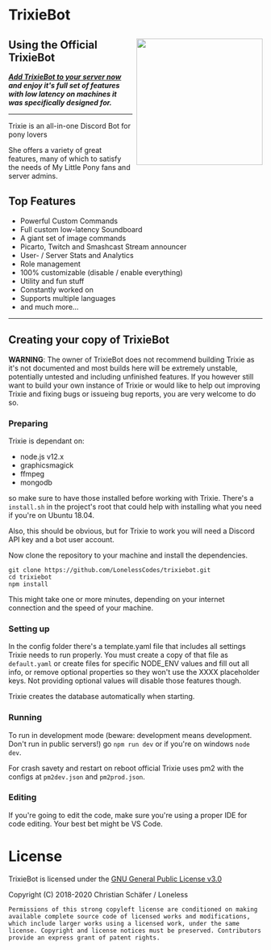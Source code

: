 # TrixieBot

<div>

<img src="https://discordbots.org/api/widget/397037692963258368.png" width="250" style="float:right; margin-left: .5rem" />

## Using the Official TrixieBot

***[Add TrixieBot to your server now](https://trixie.loneless.art/invite) and enjoy it's full set of features with low latency on machines it was specifically designed for.***

</div>

---
Trixie is an all-in-one Discord Bot for pony lovers

She offers a variety of great features, many of which to satisfy the needs of My Little Pony fans and server admins.

## Top Features

* Powerful Custom Commands
* Full custom low-latency Soundboard
* A giant set of image commands
* Picarto, Twitch and Smashcast Stream announcer
* User- / Server Stats and Analytics
* Role management
* 100% customizable (disable / enable everything)
* Utility and fun stuff
* Constantly worked on
* Supports multiple languages
* and much more...

---
## Creating your copy of TrixieBot

**WARNING**: The owner of TrixieBot does not recommend building Trixie as it's not documented and most builds here will be extremely unstable, potentially untested and including unfinished features.
If you however still want to build your own instance of Trixie or would like to help out improving Trixie and fixing bugs or issueing bug reports, you are very welcome to do so.

### Preparing

Trixie is dependant on:
* node.js v12.x
* graphicsmagick
* ffmpeg
* mongodb

so make sure to have those installed before working with Trixie. There's a `install.sh` in the project's root that could help with installing what you need if you're on Ubuntu 18.04.

Also, this should be obvious, but for Trixie to work you will need a Discord API key and a bot user account.

Now clone the repository to your machine and install the dependencies.

```
git clone https://github.com/LonelessCodes/trixiebot.git
cd trixiebot
npm install
```

This might take one or more minutes, depending on your internet connection and the speed of your machine.

### Setting up

In the config folder there's a template.yaml file that includes all settings Trixie needs to run properly. You must create a copy of that file as `default.yaml` or create files for specific NODE_ENV values and fill out all info, or remove optional properties so they won't use the XXXX placeholder keys. Not providing optional values will disable those features though.

Trixie creates the database automatically when starting.

### Running

To run in development mode (beware: development means development. Don't run in public servers!) go `npm run dev` or if you're on windows `node dev`.

For crash savety and restart on reboot official Trixie uses pm2 with the configs at `pm2dev.json` and `pm2prod.json`.

### Editing

If you're going to edit the code, make sure you're using a proper IDE for code editing. Your best bet might be VS Code.

# License

TrixieBot is licensed under the [GNU General Public License v3.0](LICENSE)

Copyright (C) 2018-2020 Christian Schäfer / Loneless

`Permissions of this strong copyleft license are conditioned on making available complete source code of licensed works and modifications, which include larger works using a licensed work, under the same license. Copyright and license notices must be preserved. Contributors provide an express grant of patent rights.`
